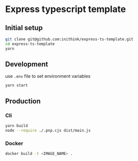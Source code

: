 # Express typescript template

## Initial setup
```bash
git clone git@github.com:inithink/express-ts-template.git
cd express-ts-template
yarn
```

## Development
use `.env` file to set environment variables
```bash
yarn start
```

## Production
### Cli
```bash
yarn build
node --require ./.pnp.cjs dist/main.js
```
### Docker
```bash
docker build -t <IMAGE_NAME> .
```